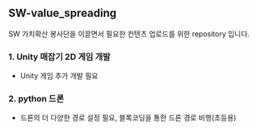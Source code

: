 ## SW-value_spreading

SW 가치확산 봉사단을 이끌면서 필요한 컨텐츠 업로드를 위한 repository 입니다.

### 1. Unity 매잡기 2D 게임 개발 

- Unity 게임 추가 개발 필요
### 2. python 드론

- 드론의 더 다양한 경로 설정 필요, 블록코딩을 통한 드론 경로 비행(초등용)
